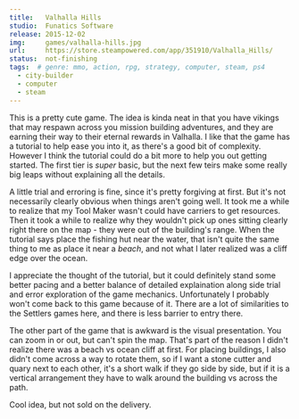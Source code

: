 ```yaml
---
title:   Valhalla Hills
studio:  Funatics Software
release: 2015-12-02 
img:     games/valhalla-hills.jpg 
url:     https://store.steampowered.com/app/351910/Valhalla_Hills/
status:  not-finishing
tags:  # genre: mmo, action, rpg, strategy, computer, steam, ps4
  - city-builder
  - computer
  - steam
---
```


This is a pretty cute game. The idea is kinda neat in that you have vikings that may respawn across you mission building adventures, and they are earning their way to their eternal rewards in Valhalla. I like that the game has a tutorial to help ease you into it, as there's a good bit of complexity. However I think the tutorial could do a bit more to help you out getting started. The first tier is _*super*_ basic, but the next few teirs make some really big leaps without explaining all the details. 

A little trial and erroring is fine, since it's pretty forgiving at first. But it's not necessarily clearly obvious when things aren't going well. It took me a while to realize that my Tool Maker wasn't could have carriers to get resources. Then it took a while to realize why they wouldn't pick up ones sitting clearly right there on the map - they were out of the building's range.  When the tutorial says place the fishing hut near the water, that isn't quite the same thing to me as place it near a *beach*, and not what I later realized was a cliff edge over the ocean. 

I appreciate the thought of the tutorial, but it could definitely stand some better pacing and a better balance of detailed explaination along side trial and error exploration of the game mechanics. Unfortunately I probably won't come back to this game because of it. There are a lot of similarities to the Settlers games here, and there is less barrier to entry there. 

The other part of the game that is awkward is the visual presentation. You can zoom in or out, but can't spin the map. That's part of the reason I didn't realize there was a beach vs ocean cliff at first. For placing buildings, I also didn't come across a way to rotate them, so if I want a stone cutter and quary next to each other, it's a short walk if they go side by side, but if it is a vertical arrangement they have to walk around the building vs across the path. 

Cool idea, but not sold on the delivery. 